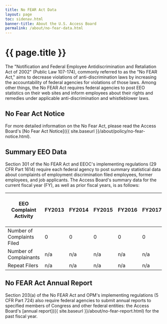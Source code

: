 ```yaml
---
title: No FEAR Act Data
layout: page
toc: sidenav.html
banner-title: About the U.S. Access Board
permalink: /about/no-fear-data.html
---
```


# {{ page.title }}

The "Notification and Federal Employee Antidiscrimination and Retaliation Act of 2002" (Public Law 107-174), commonly referred to as the "No FEAR Act," aims to decrease violations of anti-discrimination laws by increasing the accountability of federal agencies for violations of those laws.  Among other things, the No FEAR Act requires federal agencies to post EEO statistics on their web sites and inform employees about their rights and remedies under applicable anti-discrimination and whistleblower laws.

## No Fear Act Notice

For more detailed information on the No Fear Act, please read the Access Board's [No Fear Act Notice]({{ site.baseurl }}/about/policy/no-fear-notice.html).

## Summary EEO Data

Section 301 of the No FEAR Act and EEOC's implementing regulations (29 CFR Part 1614) require each federal agency to post summary statistical data about complaints of employment discrimination filed employees, former employees, and job applicants.  The Access Board's summary data for the current fiscal year (FY), as well as prior fiscal years, is as follows:

| EEO Complaint Activity |  FY2013  |  FY2014  |  FY2015  |  FY2016  |  FY2017  |  FY2018  | Thru 1st Quarter FY 2019 |
| --- | --- | --- | --- | --- | --- | --- | --- |
| Number of Complaints Filed | 0 | 0 | 0 | 0 | 0 | 1 | 0 |
| Number of Complainants | n/a | n/a | n/a | n/a | n/a | 1 | 1 |
| Repeat Filers | n/a | n/a | n/a | n/a | n/a | 0 | 0 |

## No FEAR Act Annual Report

Section 203(a) of the No FEAR Act and OPM's implementing regulations (5 CFR Part 724) also require federal agencies to submit annual reports to specified members of Congress and other federal entities: the Access Board's [annual report]({{ site.baseurl }}/about/no-fear-report.html) for the past fiscal year.
